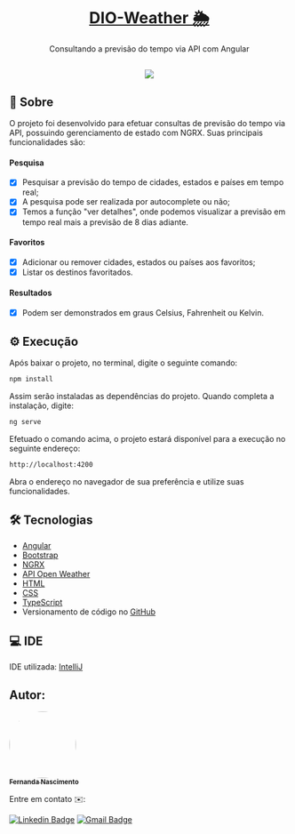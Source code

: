<h1 align="center">
    <a href="https://github.com/Fernanda1701/DIO-Weather">DIO-Weather 🌦️</a>
</h1>
<p align="center">Consultando a previsão do tempo via API com Angular</p>

<h2 align="center">
<img src="https://img.shields.io/static/v1?label=Status:&message=Completo ✅&color=32CD32&style=for-the-badge&logo=ghost"/>
</h2>


## 💎 Sobre

O projeto foi desenvolvido para efetuar consultas de previsão do tempo via API, possuindo gerenciamento de estado com NGRX. Suas principais funcionalidades são:

#### Pesquisa
- [x] Pesquisar a previsão do tempo de cidades, estados e países em tempo real;
- [x] A pesquisa pode ser realizada por autocomplete ou não;
- [x] Temos a função "ver detalhes", onde podemos visualizar a previsão em tempo real mais a previsão de 8 dias adiante.

#### Favoritos
- [x] Adicionar ou remover cidades, estados ou países aos favoritos;
- [x] Listar os destinos favoritados.

#### Resultados
- [x] Podem ser demonstrados em graus Celsius, Fahrenheit ou Kelvin.


## ⚙️ Execução

Após baixar o projeto, no terminal, digite o seguinte comando:
```bash
npm install
```
Assim serão instaladas as dependências do projeto. Quando completa a instalação, digite:
```bash
ng serve
```
Efetuado o comando acima, o projeto estará disponível para a execução no seguinte endereço:
```bash
http://localhost:4200
```
Abra o endereço no navegador de sua preferência e utilize suas funcionalidades.


## 🛠 Tecnologias
 
- [Angular](https://angular.io/)
- [Bootstrap](https://getbootstrap.com/)
- [NGRX](https://ngrx.io/)
- [API Open Weather](https://openweathermap.org/)
- [HTML](https://developer.mozilla.org/pt-BR/docs/Web/HTML)
- [CSS](https://developer.mozilla.org/pt-BR/docs/Web/CSS)
- [TypeScript](https://www.typescriptlang.org/)
- Versionamento de código no [GitHub](https://github.com/)


## 💻 IDE

IDE utilizada: [IntelliJ](https://www.jetbrains.com/pt-br/idea/)


## Autor:

<a href="https://github.com/Fernanda1701">
 <img style="border-radius: 50%;" src="https://avatars.githubusercontent.com/Fernanda1701" width="120px;" alt=""/>
 <br />
 <sub><b>Fernanda Nascimento</b></sub></a> <a href="https://github.com/Fernanda1701"></a>

Entre em contato ✉️:

[![Linkedin Badge](https://img.shields.io/badge/-Fernanda-blue??style=plastic&logo=Linkedin&logoColor=white&link=https://www.linkedin.com/in/fnasci/)](https://www.linkedin.com/in/fnasci/)
[![Gmail Badge](https://img.shields.io/badge/-fnasci.1701@gmail.com-c14438?style=plastic&logo=Gmail&logoColor=white&link=mailto:fnasci.1701@gmail.com)](mailto:fnasci.1701@gmail.com)
